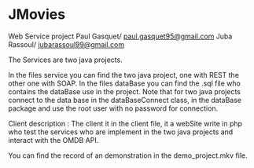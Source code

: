 # JMovies
Web Service project 
Paul Gasquet/ paul.gasquet95@gmail.com
Juba Rassoul/ jubarassoul99@gmail.com

The Services are two java projects.

In the files service you can find the two java project, one with REST the other one with SOAP.
In the files dataBase you can find the .sql file who contains the dataBase use in the project.
Note that for two java projects connect to the data base in the dataBaseConnect class, in the dataBase package and use the root user with no password for connection.

Client description : 
The client it in the client file, it a webSite write in php who test the services who are implement in the two java projects and interact with the OMDB API.

You can find the record of an demonstration in the demo_project.mkv file.
